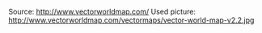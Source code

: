 Source: http://www.vectorworldmap.com/
Used picture: http://www.vectorworldmap.com/vectormaps/vector-world-map-v2.2.jpg
